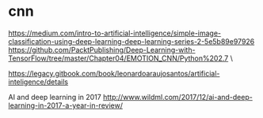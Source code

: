 # cnn
https://medium.com/intro-to-artificial-intelligence/simple-image-classification-using-deep-learning-deep-learning-series-2-5e5b89e97926 \
https://github.com/PacktPublishing/Deep-Learning-with-TensorFlow/tree/master/Chapter04/EMOTION_CNN/Python%202.7 \

https://legacy.gitbook.com/book/leonardoaraujosantos/artificial-inteligence/details

AI and deep learning in 2017
http://www.wildml.com/2017/12/ai-and-deep-learning-in-2017-a-year-in-review/

